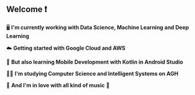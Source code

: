 ## Welcome :exclamation:

:desktop_computer:  **I'm currently working with Data Science, Machine Learning and Deep Learning** 

:cloud: **Getting started with Google Cloud and AWS**

:iphone: **But also learning Mobile Development with Kotlin in Android Studio**

:man_student: **I'm studying Computer Science and Intelligent Systems on AGH**

:musical_note: **And I'm in love with all kind of music** 💙

<!--
**Blacked1234/Blacked1234** is a ✨ _special_ ✨ repository because its `README.md` (this file) appears on your GitHub profile.

Here are some ideas to get you started:

- 🔭 I’m currently working on ...
- 🌱 I’m currently learning ...
- 👯 I’m looking to collaborate on ...
- 🤔 I’m looking for help with ...
- 💬 Ask me about ...
- 📫 How to reach me: ...
- 😄 Pronouns: ...
- ⚡ Fun fact: ...
-->
